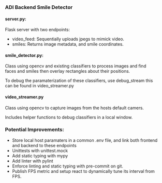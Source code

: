 ### ADI Backend Smile Detector

#### server.py:
Flask server with two endpoints:
* video_feed: Sequentially uploads jpegs to mimick video.
* smiles: Returns image metadata, and smile coordinates.

#### smile_detector.py:
Class using opencv and existing classifiers to process images
and find faces and smiles then overlay rectangles about their positions.

To debug the paramaterization of these classifiers, use debug_stream
this can be found in video_streamer.py

#### video_streamer.py
Class using opencv to capture images from the hosts default camers.

Includes helper functions to debug classifiers in a local window.


### Potential Improvements:
* Store local host paramaters in a common .env file, and link both 
frontend and backend to these endpoints
* Unittests with unittest.mock
* Add static typing with mypy
* Add linter with pylint
* Enforce linting and static typing with pre-commit on git.
* Publish FPS metric and setup react to dynamically tune its interval from FPS.